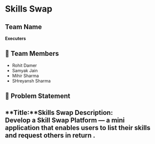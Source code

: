 #  Skills Swap

##  Team Name
**Executers**

## 👥 Team Members
- Rohit Damer
- Samyak Jain
- Mihir Sharma
- SHreyansh Sharma

## 📝 Problem Statement
**Title:**Skills Swap
**Description:**  
Develop a Skill Swap Platform — a mini application that enables users to list their skills and request others in return .
---


